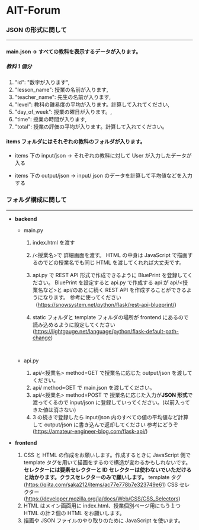 # AIT-Forum

### JSON の形式に関して

---

#### main.json -> すべての教科を表示するデータが入ります。

##### 教科 1 個分

1. "id": "数字が入ります",
2. "lesson_name": 授業の名前が入ります,
3. "teacher_name": 先生の名前が入ります,
4. "level": 教科の難易度の平均が入ります。計算して入れてください,
5. "day_of_week": 授業の曜日が入ります。,
6. "time": 授業の時間が入ります,
7. "total": 授業の評価の平均が入ります。計算して入れてください。

#### items フォルダにはそれぞれの教科のフォルダが入ります。

- items 下の input/json -> それぞれの教科に対して User が入力したデータが入る

- items 下の output/json -> input/ json のデータを計算して平均値などを入力する

### フォルダ構成に関して

---

- **backend**

  - main.py
    <br/>

    1. index.html を渡す
    2. /<授業名>で 詳細画面を渡す。 HTML の中身は JavaScript で描画するのでどの授業名でも同じ HTML を渡してくれれば大丈夫です。
    3. api.py で REST API 形式で作成できるように BluePrint を登録してください。
       BluePrint を設定すると api.py で作成する api が api/<授業名など>と api/のあとに続く REST API を作成することができるようになります。
       参考に使ってください（https://snowsystem.net/python/flask/rest-api-blueprint/)
    4. static フォルダと template フォルダの場所が frontend にあるので読み込めるように設定してください (https://lightgauge.net/language/python/flask-default-path-change)

       <br/>

  - api.py
    <br/>
    1. api/<授業名> method=GET で授業名に応じた output/json を渡してください。
    2. api/ method=GET で main.json を渡してください。
    3. api/<授業名> method=POST で 授業名に応じた入力が**JSON 形式**で渡ってくるので input/json に登録していってください。(以前入ってきた値は消さない)
    4. 3 の続きで登録したら input/json 内のすべての値の平均値など計算して output/json に書き込んで返却してください
       参考にどうぞ (https://amateur-engineer-blog.com/flask-api/)
       <br/>

- **frontend**

  1. CSS と HTML の作成をお願いします。作成するときに JavaScript 側で template タグを用いて描画をするので構造が変わるかもしれないです。**セレクターには要素セレクターと ID セレクターは使わないでいただけると助かります。クラスセレクターのみで願いします。**
     template タグ (https://qiita.com/saka212/items/ac77e778b7e323749e61)
     CSS セレクター (https://developer.mozilla.org/ja/docs/Web/CSS/CSS_Selectors)
  2. HTML はメイン画面用に index.html、授業個別ページ用にもう１つ HTML の計２個の HTML をお願いします。
  3. 描画や JSON ファイルのやり取りのために JavaScript を使います。

